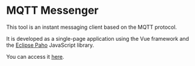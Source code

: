 # MQTT Messenger

This tool is an instant messaging client based on the MQTT protocol.

It is developed as a single-page application using the Vue framework and the [Eclipse Paho](https://github.com/eclipse/paho.mqtt.javascript) JavaScript library.

You can access it [here](https://zyzalfors.github.io/MQTTMessenger/index.html).
